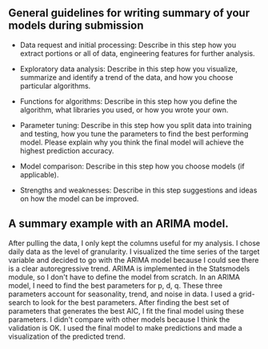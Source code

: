 ## General guidelines for writing summary of your models during submission

* Data request and initial processing: Describe in this step how you extract portions or all of data, engineering features for further analysis.

* Exploratory data analysis: Describe in this step how you visualize, summarize and identify a trend of the data, and how you choose particular algorithms.

* Functions for algorithms: Describe in this step how you define the algorithm, what libraries you used, or how you wrote your own.

* Parameter tuning: Describe in this step how you split data into training and testing, how you tune the parameters to find the best performing model. Please explain why you think the final model will achieve the highest prediction accuracy.

* Model comparison: Describe in this step how you choose models (if applicable).

* Strengths and weaknesses: Describe in this step suggestions and ideas on how the model can be improved.

## A summary example with an ARIMA model. 

After pulling the data, I only kept the columns useful for my analysis. I chose daily data as the level of granularity. I visualized the time series of the target variable and decided to go with the ARIMA model because I could see there is a clear autoregressive trend. ARIMA is implemented in the Statsmodels module, so I don't have to define the model from scratch. In an ARIMA model, I need to find the best parameters for p, d, q. These three parameters account for seasonality, trend, and noise in data. I used a grid-search to look for the best parameters. After finding the best set of parameters that generates the best AIC, I fit the final model using these parameters. I didn't compare with other models because I think the validation is OK. I used the final model to make predictions and made a visualization of the predicted trend.